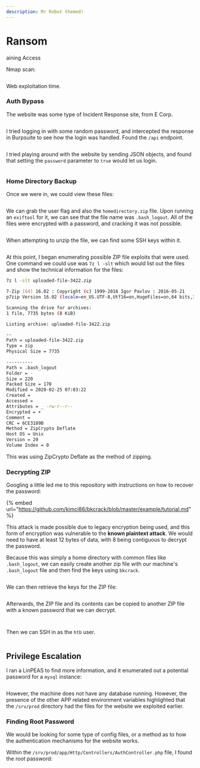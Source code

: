 ```yaml
---
description: Mr Robot themed!
---
```


# Ransom

aining Access

Nmap scan:

<figure><img src="../../../.gitbook/assets/image (427).png" alt=""><figcaption></figcaption></figure>

Web exploitation time.

### Auth Bypass

The website was some type of Incident Response site, from E Corp.

<figure><img src="../../../.gitbook/assets/image (431).png" alt=""><figcaption></figcaption></figure>

I tried logging in with some random password, and intercepted the response in Burpsuite to see how the login was handled. Found the `/api` endpoint.&#x20;

<figure><img src="../../../.gitbook/assets/image (382).png" alt=""><figcaption></figcaption></figure>

I tried playing around with the website by sending JSON objects, and found that setting the `password` parameter to `true` would let us login.

<figure><img src="../../../.gitbook/assets/image (418).png" alt=""><figcaption></figcaption></figure>

### Home Directory Backup

Once we were in, we could view these files:

<figure><img src="../../../.gitbook/assets/image (83) (1).png" alt=""><figcaption></figcaption></figure>

We can grab the user flag and also the `homedirectory.zip` file. Upon running an `exiftool` for it, we can see that the file name was `.bash_logout`. All of the files were encrypted with a password, and cracking it was not possible.

<figure><img src="../../../.gitbook/assets/image (384).png" alt=""><figcaption></figcaption></figure>

When attempting to unzip the file, we can find some SSH keys within it.&#x20;

<figure><img src="../../../.gitbook/assets/image (428).png" alt=""><figcaption></figcaption></figure>

At this point, I began enumerating possible ZIP file exploits that were used. One command we could use was `7z l -slt` which would list out the files and show the technical information for the files:

```bash
7z l -slt uploaded-file-3422.zip

7-Zip [64] 16.02 : Copyright (c) 1999-2016 Igor Pavlov : 2016-05-21
p7zip Version 16.02 (locale=en_US.UTF-8,Utf16=on,HugeFiles=on,64 bits,32 CPUs AMD Ryzen 9 5900HX with Radeon Graphics         (A50F00),ASM,AES-NI)

Scanning the drive for archives:
1 file, 7735 bytes (8 KiB)

Listing archive: uploaded-file-3422.zip

--
Path = uploaded-file-3422.zip
Type = zip
Physical Size = 7735

----------
Path = .bash_logout
Folder = -
Size = 220
Packed Size = 170
Modified = 2020-02-25 07:03:22
Created = 
Accessed = 
Attributes = _ -rw-r--r--
Encrypted = +
Comment = 
CRC = 6CE3189B
Method = ZipCrypto Deflate
Host OS = Unix
Version = 20
Volume Index = 0
```

This was using ZipCrypto Deflate as the method of zipping.&#x20;

### Decrypting ZIP

Googling a little led me to this repository with instructions on how to recover the password:

{% embed url="https://github.com/kimci86/bkcrack/blob/master/example/tutorial.md" %}

This attack is made possible due to legacy encryption being used, and this form of encryption was vulnerable to the **known plaintext attack**. We would need to have at least 12 bytes of data, with 8 being contiguous to decrypt the password.&#x20;

Because this was simply a home directory with common files like `.bash_logout`, we can easily create another zip file with our machine's `.bash_logout` file and then find the keys using `bkcrack`.&#x20;

<figure><img src="../../../.gitbook/assets/image (367).png" alt=""><figcaption></figcaption></figure>

We can then retrieve the keys for the ZIP file:

<figure><img src="../../../.gitbook/assets/image (404).png" alt=""><figcaption></figcaption></figure>

Afterwards, the ZIP file and its contents can be copied to another ZIP file with a known password that we can decrypt.

<figure><img src="../../../.gitbook/assets/image (395).png" alt=""><figcaption></figcaption></figure>

<figure><img src="../../../.gitbook/assets/image (374).png" alt=""><figcaption></figcaption></figure>

Then we can SSH in as the `htb` user.

<figure><img src="../../../.gitbook/assets/image (429).png" alt=""><figcaption></figcaption></figure>

## Privilege Escalation

I ran a LinPEAS to find more information, and it enumerated out a potential password for a `mysql` instance:

<figure><img src="../../../.gitbook/assets/image (414).png" alt=""><figcaption></figcaption></figure>

However, the machine does not have any database running. However, the presence of the other APP related environment variables highlighted that the `/srv/prod` directory had the files for the website we exploited earlier.

### Finding Root Password

We would be looking for some type of config files, or a method as to how the authentication mechanisms for the website works.

Within the `/srv/prod/app/Http/Controllers/AuthController.php` file, I found the root password:

<figure><img src="../../../.gitbook/assets/image (426).png" alt=""><figcaption></figcaption></figure>

